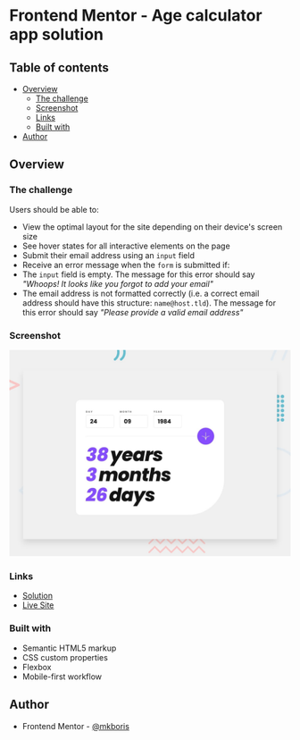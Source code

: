 # Frontend Mentor - Age calculator app solution

## Table of contents

- [Overview](#overview)
  - [The challenge](#the-challenge)
  - [Screenshot](#screenshot)
  - [Links](#links)
  - [Built with](#built-with)
- [Author](#author)

## Overview

### The challenge

Users should be able to:

- View the optimal layout for the site depending on their device's screen size
- See hover states for all interactive elements on the page
- Submit their email address using an `input` field
- Receive an error message when the `form` is submitted if:
- The `input` field is empty. The message for this error should say _"Whoops! It looks like you forgot to add your email"_
- The email address is not formatted correctly (i.e. a correct email address should have this structure: `name@host.tld`). The message for this error should say _"Please provide a valid email address"_

### Screenshot

![](/design/desktop-preview.jpg)

### Links

- [Solution](https://github.com/mkboris/age-calculator-app)
- [Live Site](https://age-calculator-app-theta-nine.vercel.app/)

### Built with

- Semantic HTML5 markup
- CSS custom properties
- Flexbox
- Mobile-first workflow

## Author

- Frontend Mentor - [@mkboris](https://www.frontendmentor.io/profile/mkboris)
